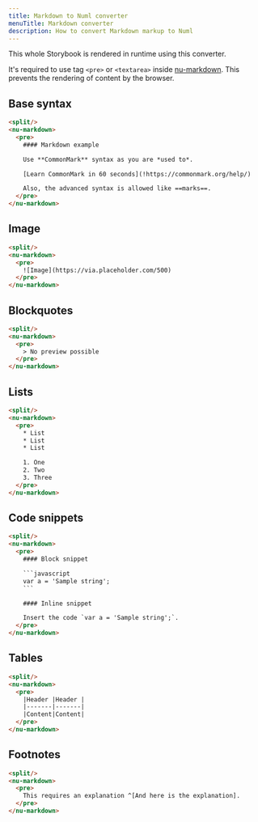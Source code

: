 ```yaml
---
title: Markdown to Numl converter
menuTitle: Markdown converter
description: How to convert Markdown markup to Numl
---
```


This whole Storybook is rendered in runtime using this converter.

It's required to use tag `<pre>` or `<textarea>` inside [nu-markdown](../../reference/elements/nu-markdown.md). This prevents the rendering of content by the browser.

## Base syntax

```html
<split/>
<nu-markdown>
  <pre>
    #### Markdown example

    Use **CommonMark** syntax as you are *used to*.

    [Learn CommonMark in 60 seconds](!https://commonmark.org/help/)

    Also, the advanced syntax is allowed like ==marks==.
  </pre>
</nu-markdown>
```

## Image

```html
<split/>
<nu-markdown>
  <pre>
    ![Image](https://via.placeholder.com/500)
  </pre>
</nu-markdown>
```

## Blockquotes

```html
<split/>
<nu-markdown>
  <pre>
    > No preview possible
  </pre>
</nu-markdown>
```

## Lists

```html
<split/>
<nu-markdown>
  <pre>
    * List
    * List
    * List

    1. One
    2. Two
    3. Three
  </pre>
</nu-markdown>
```

## Code snippets

```html
<split/>
<nu-markdown>
  <pre>
    #### Block snippet

    ```javascript
    var a = 'Sample string';
    ```

    #### Inline snippet

    Insert the code `var a = 'Sample string';`.
  </pre>
</nu-markdown>
```


## Tables

```html
<split/>
<nu-markdown>
  <pre>
    |Header |Header |
    |-------|-------|
    |Content|Content|
  </pre>
</nu-markdown>
```

## Footnotes

```html
<split/>
<nu-markdown>
  <pre>
    This requires an explanation ^[And here is the explanation].
  </pre>
</nu-markdown>
```
